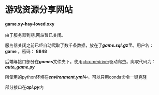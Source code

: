 # 游戏资源分享网站

#### game.xy-hay-loved.xxy

由于服务器到期,网站暂已关闭。

服务器关闭之前已经自动爬取了数千条数据，放在了***game.sql.gz***里。用户名：   **game**   ，密码：   **8848**





后端与接口部分在***games***文件夹下。使用<u>chromedriver</u>驱动爬虫。爬取代码为：***auto_game.py***

所使用的python环境在***environment.yml***中。可以只用conda命令一键克隆

部分接口在***api.py***内

